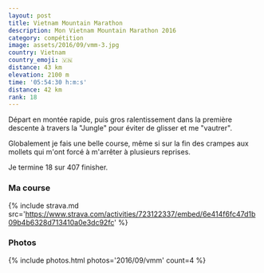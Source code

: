 ```yaml
---
layout: post
title: Vietnam Mountain Marathon
description: Mon Vietnam Mountain Marathon 2016
category: compétition
image: assets/2016/09/vmm-3.jpg
country: Vietnam
country_emoji: 🇻🇳
distance: 43 km
elevation: 2100 m
time: '05:54:30 h:m:s'
distance: 42 km
rank: 18
---
```


Départ en montée rapide, puis gros ralentissement dans la première descente à
travers la "Jungle" pour éviter de glisser et me "vautrer".

Globalement je fais une belle course, même si sur la fin des crampes aux mollets
qui m'ont forcé à m'arrêter  à plusieurs reprises.

Je termine 18 sur 407 finisher.

### Ma course

{% include strava.md src='https://www.strava.com/activities/723122337/embed/6e414f6fc47d1b09b4b6328d713410a0e3dc92fc' %}

### Photos

{% include photos.html photos='2016/09/vmm' count=4 %}
